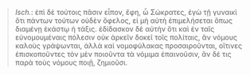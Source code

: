 

>  *Isch.*: ἐπὶ δὲ τούτοις πᾶσιν εἶπον, ἔφη, ὦ Σώκρατες, ἐγὼ τῇ γυναικὶ ὅτι πάντων τούτων οὐδὲν ὄφελος, εἰ μὴ αὐτὴ ἐπιμελήσεται ὅπως διαμένῃ ἑκάστῳ ἡ τάξις. ἐδίδασκον δὲ αὐτὴν ὅτι καὶ ἐν ταῖς εὐνομουμέναις πόλεσιν οὐκ ἀρκεῖν δοκεῖ τοῖς πολίταις, ἂν νόμους καλοὺς γράψωνται, ἀλλὰ καὶ νομοφύλακας προσαιροῦνται, οἵτινες ἐπισκοποῦντες τὸν μὲν ποιοῦντα τὰ νόμιμα ἐπαινοῦσιν, ἂν δέ τις παρὰ τοὺς νόμους ποιῇ, ζημιοῦσι.